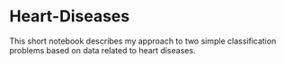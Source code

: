 # Heart-Diseases
This short notebook describes my approach to two simple classification problems based on data related to heart diseases.
